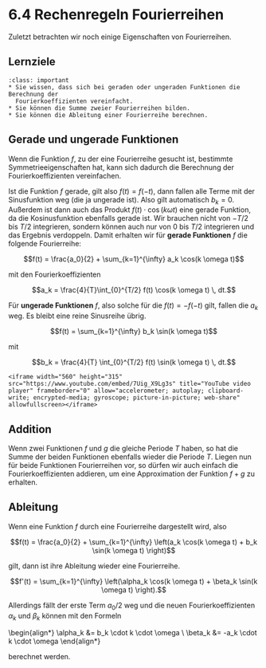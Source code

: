 # 6.4 Rechenregeln Fourierreihen

Zuletzt betrachten wir noch einige Eigenschaften von Fourierreihen.

## Lernziele

```{admonition} Lernziele
:class: important
* Sie wissen, dass sich bei geraden oder ungeraden Funktionen die Berechnung der
  Fourierkoeffizienten vereinfacht.
* Sie können die Summe zweier Fourierreihen bilden.
* Sie können die Ableitung einer Fourierreihe berechnen.
```

## Gerade und ungerade Funktionen

Wenn die Funktion $f$, zu der eine Fourierreihe gesucht ist, bestimmte
Symmetrieeigenschaften hat, kann sich dadurch die Berechnung der
Fourierkoeffizienten vereinfachen.

Ist die Funktion $f$ gerade, gilt also $f(t) = f(-t)$, dann fallen alle Terme
mit der Sinusfunktion weg (die ja ungerade ist). Also gilt automatisch $b_k =
0$. Außerdem ist dann auch das Produkt $f(t)\cdot \cos(k \omega t)$ eine gerade
Funktion, da die Kosinusfunktion ebenfalls gerade ist. Wir brauchen nicht von
$-T/2$ bis $T/2$ integrieren, sondern können auch nur von $0$ bis $T/2$
integrieren und das Ergebnis verdoppeln. Damit erhalten wir für **gerade
Funktionen** $f$ die folgende Fourierreihe:

$$f(t) = \frac{a_0}{2} + \sum_{k=1}^{\infty} a_k \cos(k \omega t)$$

mit den Fourierkoeffizienten 

$$a_k = \frac{4}{T}\int_{0}^{T/2} f(t) \cos(k \omega t) \, dt.$$

Für **ungerade Funktionen** $f$, also solche für die $f(t) = -f(-t)$ gilt,
fallen die $a_k$ weg. Es bleibt eine reine Sinusreihe übrig.

$$f(t) = \sum_{k=1}^{\infty} b_k \sin(k \omega t)$$

mit 

$$b_k = \frac{4}{T} \int_{0}^{T/2} f(t) \sin(k \omega t) \, dt.$$

```{dropdown} Vide "Fourierreihe: gerade/ungerade" von Daniel Jung
<iframe width="560" height="315" src="https://www.youtube.com/embed/7Uig_X9Lg3s" title="YouTube video player" frameborder="0" allow="accelerometer; autoplay; clipboard-write; encrypted-media; gyroscope; picture-in-picture; web-share" allowfullscreen></iframe>
```

## Addition

Wenn zwei Funktionen $f$ und $g$ die gleiche Periode $T$ haben, so hat die Summe
der beiden Funktionen ebenfalls wieder die Periode $T$. Liegen nun für beide
Funktionen Fourierreihen vor, so dürfen wir auch einfach die
Fourierkoeffizienten addieren, um eine Approximation der Funktion $f+g$ zu
erhalten. 

## Ableitung

Wenn eine Funktion $f$ durch eine Fourierreihe dargestellt wird, also

$$f(t) = \frac{a_0}{2} + \sum_{k=1}^{\infty} \left(a_k \cos(k \omega t) + b_k
\sin(k \omega t) \right)$$

gilt, dann ist ihre Ableitung wieder eine Fourierreihe.

$$f'(t) = \sum_{k=1}^{\infty} \left(\alpha_k \cos(k \omega t) + \beta_k
\sin(k \omega t) \right).$$

Allerdings fällt der erste Term $a_0/2$ weg und die neuen Fourierkoeffizienten
$\alpha_k$ und $\beta_k$ können mit den Formeln

\begin{align*}
\alpha_k &= b_k \cdot k \cdot \omega \\
\beta_k  &= -a_k \cdot k \cdot \omega
\end{align*}

berechnet werden.